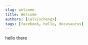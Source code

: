 ```yaml
---
slug: welcome
title: Welcome
authors: [calvinchengx]
tags: [facebook, hello, docusaurus]
---
```


hello there
